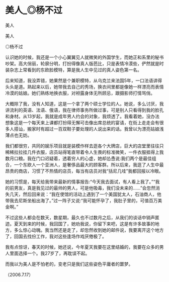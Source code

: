 # 美人_◎杨不过

美人

美人

◎杨不过

认识她的时候，我还是一个小心翼翼见人就微笑的外国学生，而她正和系里的秘书吵架。高大俏丽，轮廓分明，打扮得像真人版芭比，只是表情冷漠些，俨然就是时装杂志上常看到的东欧脸模特，算是我人生中见过的真人姿色第一名。

后来知道，我没弄错，她果然是个兼职模特，从乌克兰来法国5年，一口法语讲得头头是道。熟起来以后，她带我去自己的秀场，换衣间里都是像她一样漂亮而表情冷漠的姑娘。她们熟练地换衣服，对袒露身体无所顾忌，跟摄影师打情骂俏。

大概除了我，没有人知道，这是一个拿了两个硕士学位的人。她说，多么讨厌，我讲流利的英语、法语、俄语，我在律师事务所做过事，可是别人只看得到我的脸孔和身材。从13岁起，我就是成年男人约会的对象，我烦透了。我看着她，没办法想象这是一个每天来上课都打扮得无懈可击像出席总统的宴请，在街上走走会有很多人搭讪，搬家时有超过一百双鞋子要处理的人说出来的话。我曾以为漂亮姑娘浅薄点也无妨。

我们都很穷，共同的娱乐项目就是装模作样去逛各个大牌店，巨大的店堂里往往只稀稀拉拉挂几件衣服，店员站得笔直带着令人生畏的标准微笑，一件衣服抵得上我数月口粮。我在门口迟疑着，透着穷人的心虚，她却怂恿说:我们两个是最佳组合，一个东欧人一个亚洲人，是奢侈品最大的顾客群。所以后来，我逛了人生中最昂贵的商店，习惯了不热情的店员，每当有店员对我“括尼几哇”我都回报以冷眼。

她的习惯是，每天给我带来最新的情事报告:“今天我去面试，有人看上我了。”“我的前男友，真是我见过的最帅的男人，可是他吸毒，我们没未来的……”会忽然消失几天，然后回来说：“我在使馆的活动上遇到了一个美国犹太人，石油商人，他带我去尼斯坐船出海了。”过一阵子又说:“我可能怀孕了，我肚子里的，可值百万美金啊。”

不过这些人都会在数天，数星期，最久也不过数月之后，从我们的谈话中销声匿迹。夏天到来的时候，我回国了，她劝我说，你留下来吧，这是有许多故事的地方，多么惊心动魄。我当然还是走了，却忽然收到她的邮件说，我要离开这个地方了，回国去找份工作，我对这些逢场作戏厌倦极了。

我有点惊讶，春天的时候，她还说，今年夏天我要在这里结婚的，我要在众多的男人里面选择一个。我27岁了，再耽误不起。

而我以为美人是不怕老的，变老只是我们这些姿色平庸者的噩梦。

（2006.7.17）